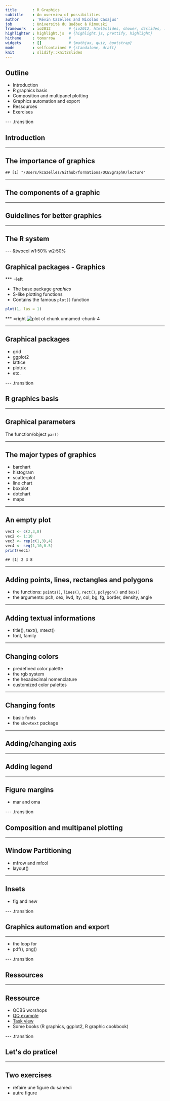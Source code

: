 ```yaml
---
title       : R Graphics
subtitle    : An overview of possibilities
author      : 'Kévin Cazelles and Nicolas Casajus'
job         : Université du Québec à Rimouski
framework   : io2012        # {io2012, html5slides, shower, dzslides, ...}
highlighter : highlight.js  # {highlight.js, prettify, highlight}
hitheme     : tomorrow      #
widgets     : []            # {mathjax, quiz, bootstrap}
mode        : selfcontained # {standalone, draft}
knit        : slidify::knit2slides
---
```


<!--
# Custom the slidify.css
# J'ai fait un makefile, tu as juste à taper make !
# Tu peux le faire dans atom directement
-->

<!-- To set knitr  -->





## Outline

- Introduction
- R graphics basis
- Composition and multipanel plotting
- Graphics automation and export
- Ressources
- Exercises

--- .transition

## Introduction

---

## The importance of graphics


```
## [1] "/Users/kcazelles/Github/formations/QCBSgraphR/lecture"
```

---

## The components of a graphic

---

## Guidelines for better graphics

---

## The R system

--- &twocol w1:50% w2:50%

## Graphical packages - Graphics

*** =left
- The base package *graphics*
- S-like plotting functions
- Contains the famous `plot()` function


```r
plot(1, las = 1)
```

*** =right
![plot of chunk unnamed-chunk-4](assets/fig/unnamed-chunk-4-1.png)

---

## Graphical packages

- grid
- ggplot2
- lattice
- plotrix
- etc.

--- .transition

## R graphics basis

---

## Graphical parameters

The function/object `par()`

---

## The major types of graphics

- barchart
- histogram
- scatterplot
- line chart
- boxplot
- dotchart
- maps

---

## An empty plot




```r
vec1 <- c(2,3,8)
vec2 <- 1:10
vec3 <- rep(c(1,3),4)
vec4 <- seq(1,10,0.5)
print(vec1)
```

```
## [1] 2 3 8
```

---

## Adding points, lines, rectangles and polygons

- the functions: `points()`, `lines()`, `rect()`, `polygon()` and `box()`
- the arguments: pch, cex, lwd, lty, col, bg, fg, border, density, angle

---

## Adding textual informations

- title(), text(), mtext()
- font, family

---

## Changing colors

- predefined color palette
- the rgb system
- the hexadecimal nomenclature
- customized color palettes

---

## Changing fonts

- basic fonts
- the `showtext` package

---

## Adding/changing axis

---

## Adding legend

---

## Figure margins

- mar and oma

--- .transition

## Composition and multipanel plotting

---

## Window Partitioning

- mfrow and mfcol
- layout()

---

## Insets

- fig and new

--- .transition

## Graphics automation and export

---

- the loop for
- pdf(), png()

--- .transition

## Ressources

---

## Ressource

- QCBS worshops
- [QQ example](http://kevincazelles)
- [Task view](https://cran.r-project.org/web/views/Graphics.html)
- Some books (R graphics, ggplot2, R graphic cookbook)

--- .transition

## Let's do pratice!

---

## Two exercises

- refaire une figure du samedi
- autre figure
